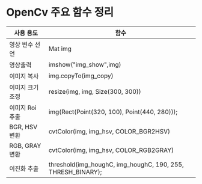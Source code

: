 # OpenCv 주요 함수 정리


|사용 용도|함수|
|---|---|
|영상 변수 선언|Mat img|
|영상출력|imshow("img_show",img)|
|이미지 복사|img.copyTo(img_copy)|
|이미지 크기 조정|resize(img, img, Size(300, 300))|
|이미지 Roi 추출|img(Rect(Point(320, 100), Point(440, 280)));|
|BGR, HSV 변환|cvtColor(img, img_hsv, COLOR_BGR2HSV)|
|RGB, GRAY 변환|cvtColor(img, img_hsv, COLOR_RGB2GRAY)|
|이진화 추출|threshold(img_houghC, img_houghC, 190, 255, THRESH_BINARY);|

